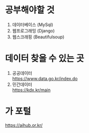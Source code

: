 # 공부해야할 것
1. 데이터베이스 (MySql) </br>
2. 웹프로그래밍 (Django)</br>
3. 웹스크래핑 (Beautifulsoup) </br>

# 데이터 찾을 수 있는 곳
1. 공공데이터<br>
https://www.data.go.kr/index.do<br>
2. 민간데이터<br>
https://kdx.kr/main<br>

# 가 포털
https://aihub.or.kr/
